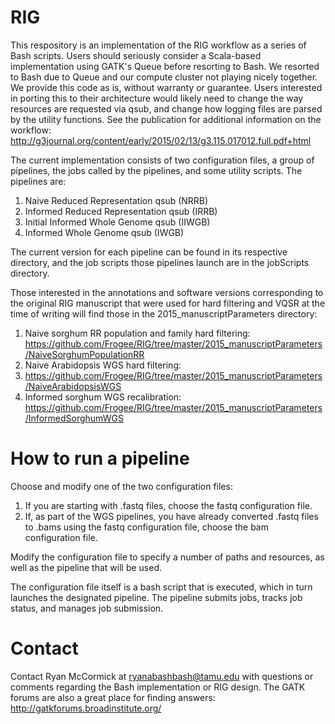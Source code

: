 RIG
=====

This respository is an implementation of the RIG workflow as a series of Bash scripts. Users should seriously consider a Scala-based implementation using GATK's Queue before resorting to Bash. We resorted to Bash due to Queue and our compute cluster not playing nicely together. We provide this code as is, without warranty or guarantee. Users interested in porting this to their architecture would likely need to change the way resources are requested via qsub, and change how logging files are parsed by the utility functions. See the publication for additional information on the workflow: http://g3journal.org/content/early/2015/02/13/g3.115.017012.full.pdf+html

The current implementation consists of two configuration files, a group of pipelines, the jobs called by the pipelines, and some utility scripts. The pipelines are:

1. Naive Reduced Representation qsub (NRRB) 
2. Informed Reduced Representation qsub (IRRB) 
4. Initial Informed Whole Genome qsub (IIWGB)
5. Informed Whole Genome qsub (IWGB)

The current version for each pipeline can be found in its respective directory, and the job scripts those pipelines launch are in the jobScripts directory. 

Those interested in the annotations and software versions corresponding to the original RIG manuscript that were used for hard filtering and VQSR at the time of writing will find those in the 2015_manuscriptParameters directory:

1. Naive sorghum RR population and family hard filtering: https://github.com/Frogee/RIG/tree/master/2015_manuscriptParameters/NaiveSorghumPopulationRR 
2. Naive Arabidopsis WGS hard filtering:
3. https://github.com/Frogee/RIG/tree/master/2015_manuscriptParameters/NaiveArabidopsisWGS
3. Informed sorghum WGS recalibration: https://github.com/Frogee/RIG/tree/master/2015_manuscriptParameters/InformedSorghumWGS

How to run a pipeline
=====

Choose and modify one of the two configuration files: 

1. If you are starting with .fastq files, choose the fastq configuration file. 
2. If, as part of the WGS pipelines, you have already converted .fastq files to .bams using the fastq configuration file, choose the bam configuration file. 

Modify the configuration file to specify a number of paths and resources, as well as the pipeline that will be used.

The configuration file itself is a bash script that is executed, which in turn launches the designated pipeline. The pipeline submits jobs, tracks job status, and manages job submission.

Contact
=====

Contact Ryan McCormick at ryanabashbash@tamu.edu with questions or comments regarding the Bash implementation or RIG design. The GATK forums are also a great place for finding answers: http://gatkforums.broadinstitute.org/ 

